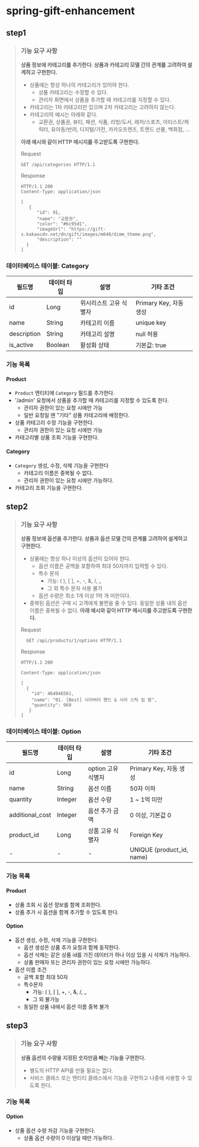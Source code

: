 # spring-gift-enhancement

## step1
> ### 기능 요구 사항
> **상품 정보에 카테고리를 추가한다. 상품과 카테고리 모델 간의 관계를 고려하여 설계하고 구현한다.**
> - 상품에는 항상 하나의 카테고리가 있어야 한다.
>   - 상품 카테고리는 수정할 수 있다.
>   - 관리자 화면에서 상품을 추가할 때 카테고리를 지정할 수 있다.
> - 카테고리는 1차 카테고리만 있으며 2차 카테고리는 고려하지 않는다. 
> - 카테고리의 예시는 아래와 같다.
>   - 교환권, 상품권, 뷰티, 패션, 식품, 리빙/도서, 레저/스포츠, 아티스트/캐릭터, 유아동/반려, 디지털/가전, 카카오프렌즈, 트렌드 선물, 백화점, ...
>   
> **아래 예시와 같이 HTTP 메시지를 주고받도록 구현한다.**
> 
> Request
> ```
> GET /api/categories HTTP/1.1
> ```
> Response
> ```
> HTTP/1.1 200
> Content-Type: application/json
> 
> [
>    {
>       "id": 91,
>       "name": "교환권",
>       "color": "#6c95d1",
>       "imageUrl": "https://gift-s.kakaocdn.net/dn/gift/images/m640/dimm_theme.png",
>       "description": ""
>   }
> ]
> ```

### 데이터베이스 테이블: Category
| 필드명         | 데이터 타입  | 설명           | 기타 조건              |
|-------------|---------|--------------|--------------------|
| id          | Long    | 위시리스트 고유 식별자 | Primary Key, 자동 생성 |
| name        | String  | 카테고리 이름      | unique key         |
| description | String  | 카테고리 설명      | null 허용            |
| is_active   | Boolean     | 활성화 상태      | 기본값: true    |

### 기능 목록
#### Product
- `Product` 엔티티에 `Category` 필드를 추가한다. 
- '/admin' 요청에서 상품을 추가할 때 카테고리를 지정할 수 있도록 한다.
  - 관리자 권한이 있는 요청 시에만 가능
  - 일반 요청일 땐 "기타" 상품 카테고리에 배정한다.
- 상품 카테고리 수정 기능을 구현한다.
  - 관리자 권한이 있는 요청 시에만 가능
- 카테고리별 상품 조회 기능을 구현한다.

#### Category
- `Category` 생성, 수정, 삭제 기능을 구현한다
  - 카테고리 이름은 중복될 수 없다.
  - 관리자 권한이 있는 요청 시에만 가능하다.
- 카테고리 조회 기능을 구현한다.

## step2
> ### 기능 요구 사항
> **상품 정보에 옵션을 추가한다. 상품과 옵션 모델 간의 관계를 고려하여 설계하고 구현한다.**
> - 상품에는 항상 하나 이상의 옵션이 있어야 한다.
>   - 옵션 이름은 공백을 포함하여 최대 50자까지 입력할 수 있다.
>   - 특수 문자
>     - 가능: ( ), [ ], +, -, &, /, _
>     - 그 외 특수 문자 사용 불가
>   - 옵션 수량은 최소 1개 이상 1억 개 미만이다.
> - 중복된 옵션은 구매 시 고객에게 불편을 줄 수 있다. 동일한 상품 내의 옵션 이름은 중복될 수 없다.
> **아래 예시와 같이 HTTP 메시지를 주고받도록 구현한다.**
> 
> Request
> ```
>   GET /api/products/1/options HTTP/1.1
>   ```
> Response
> ```
> HTTP/1.1 200
> 
> Content-Type: application/json
> 
> [
>   {
>     "id": 464946561,
>     "name": "01. [Best] 시어버터 핸드 & 시어 스틱 립 밤",
>     "quantity": 969
>    }
> ]
> ```

### 데이터베이스 테이블: Option
| 필드명             | 데이터 타입  | 설명            | 기타 조건                     |
|-----------------|---------|---------------|---------------------------|
| id              | Long    | option 고유 식별자 | Primary Key, 자동 생성        |
| name            | String  | 옵션 이름         | 50자 이하                    |
| quantity        | Integer | 옵션 수량         | 1 ~ 1억 미만                 |
| additional_cost | Integer | 옵션 추가 금액    | 0 이상, 기본값 0               |
| product_id      | Long    | 상품 고유 식별자   | Foreign Key               |
| -               | -       | -               | UNIQUE (product_id, name) |

### 기능 목록
#### Product
- 상품 조회 시 옵션 정보를 함께 조회한다.
- 상품 추가 시 옵션을 함께 추가할 수 있도록 한다.

#### Option
- 옵션 생성, 수정, 삭제 기능을 구현한다.
  - 옵션 생성은 상품 추가 요청과 함께 동작한다.
  - 옵션 삭제는 같은 상품 id를 가진 데이터가 하나 이상 있을 시 삭제가 가능하다.
  - 상품 판매자 또는 관리자 권한이 있는 요청 시에만 가능하다.
- 옵션 이름 조건
  - 공백 포함 최대 50자
  - 특수문자
    - 가능: ( ), [ ], +, -, &, /, _
    - 그 외 불가능
  - 동일한 상품 내에서 옵션 이름 중복 불가

## step3
> ### 기능 요구 사항
> **상품 옵션의 수량을 지정된 숫자만큼 빼는 기능을 구현한다.**
> - 별도의 HTTP API를 만들 필요는 없다.
> - 서비스 클래스 또는 엔티티 클래스에서 기능을 구현하고 나중에 사용할 수 있도록 한다.

### 기능 목록
#### Option
- 상품 옵션 수량 차감 기능을 구현한다.
  - 상품 옵션 수량이 0 이상일 때만 가능하다.